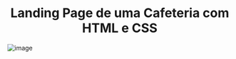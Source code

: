 <h1 align="center"> Landing Page de uma Cafeteria com HTML e CSS</h1>

![image](https://github.com/pjonnathan/LandingPage-Cafeteira/assets/43188930/0da2379a-f0e3-43f0-9477-7b3363833599)
